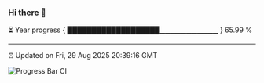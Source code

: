 ### Hi there 👋

⏳ Year progress { ███████████████████▁▁▁▁▁▁▁▁▁▁▁ } 65.99 %

---

⏰ Updated on Fri, 29 Aug 2025 20:39:16 GMT

![Progress Bar CI](https://github.com/IshwaranRudhara/GIT-ACTION/workflows/Progress%20Bar%20CI/badge.svg)
